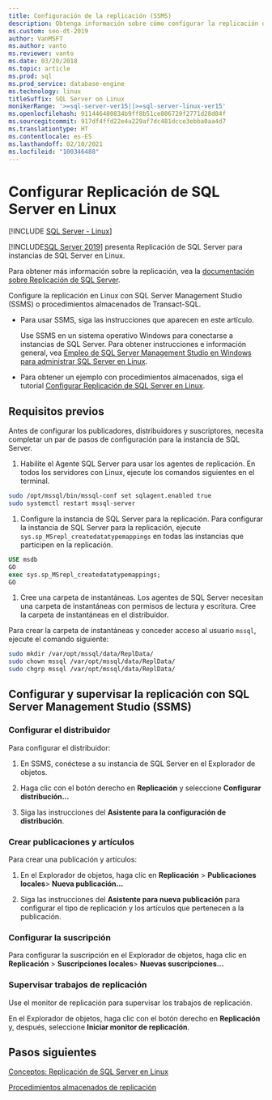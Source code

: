 ```yaml
---
title: Configuración de la replicación (SSMS)
description: Obtenga información sobre cómo configurar la replicación de SQL Server en Linux. Configure la replicación con SQL Server Management Studio (SSMS) o procedimientos almacenados de Transact-SQL.
ms.custom: seo-dt-2019
author: VanMSFT
ms.author: vanto
ms.reviewer: vanto
ms.date: 03/20/2018
ms.topic: article
ms.prod: sql
ms.prod_service: database-engine
ms.technology: linux
titleSuffix: SQL Server on Linux
monikerRange: '>=sql-server-ver15||>=sql-server-linux-ver15'
ms.openlocfilehash: 911446480834b9ff8b51ce806729f2771d28d84f
ms.sourcegitcommit: 917df4ffd22e4a229af7dc481dcce3ebba0aa4d7
ms.translationtype: HT
ms.contentlocale: es-ES
ms.lasthandoff: 02/10/2021
ms.locfileid: "100346488"
---
```

# <a name="configure-sql-server-replication-on-linux"></a>Configurar Replicación de SQL Server en Linux

[!INCLUDE [SQL Server - Linux](../includes/applies-to-version/sql-linux.md)]

[!INCLUDE[SQL Server 2019](../includes/sssql19-md.md)] presenta Replicación de SQL Server para instancias de SQL Server en Linux.

Para obtener más información sobre la replicación, vea la [documentación sobre Replicación de SQL Server](../relational-databases/replication/sql-server-replication.md).

Configure la replicación en Linux con SQL Server Management Studio (SSMS) o procedimientos almacenados de Transact-SQL.

* Para usar SSMS, siga las instrucciones que aparecen en este artículo.

  Use SSMS en un sistema operativo Windows para conectarse a instancias de SQL Server. Para obtener instrucciones e información general, vea [Empleo de SQL Server Management Studio en Windows para administrar SQL Server en Linux](./sql-server-linux-manage-ssms.md).
  
* Para obtener un ejemplo con procedimientos almacenados, siga el tutorial [Configurar Replicación de SQL Server en Linux](sql-server-linux-replication-tutorial-tsql.md).

## <a name="prerequisites"></a>Requisitos previos

Antes de configurar los publicadores, distribuidores y suscriptores, necesita completar un par de pasos de configuración para la instancia de SQL Server.

1. Habilite el Agente SQL Server para usar los agentes de replicación. En todos los servidores con Linux, ejecute los comandos siguientes en el terminal.

  ```bash
  sudo /opt/mssql/bin/mssql-conf set sqlagent.enabled true
  sudo systemctl restart mssql-server
  ```

1. Configure la instancia de SQL Server para la replicación. Para configurar la instancia de SQL Server para la replicación, ejecute `sys.sp_MSrepl_createdatatypemappings` en todas las instancias que participen en la replicación.

  ```sql
  USE msdb
  GO
  exec sys.sp_MSrepl_createdatatypemappings;
  GO
  ```

1. Cree una carpeta de instantáneas. Los agentes de SQL Server necesitan una carpeta de instantáneas con permisos de lectura y escritura. Cree la carpeta de instantáneas en el distribuidor.

  Para crear la carpeta de instantáneas y conceder acceso al usuario `mssql`, ejecute el comando siguiente:

  ```bash
  sudo mkdir /var/opt/mssql/data/ReplData/
  sudo chown mssql /var/opt/mssql/data/ReplData/
  sudo chgrp mssql /var/opt/mssql/data/ReplData/
  ```

## <a name="configure-and-monitor-replication-with-sql-server-management-studio-ssms"></a>Configurar y supervisar la replicación con SQL Server Management Studio (SSMS)

### <a name="configure-the-distributor"></a>Configurar el distribuidor
  
Para configurar el distribuidor: 

1. En SSMS, conéctese a su instancia de SQL Server en el Explorador de objetos.

1. Haga clic con el botón derecho en **Replicación** y seleccione **Configurar distribución…**

1. Siga las instrucciones del **Asistente para la configuración de distribución**.

### <a name="create-publication-and-articles"></a>Crear publicaciones y artículos

Para crear una publicación y artículos:

1. En el Explorador de objetos, haga clic en **Replicación** > **Publicaciones locales**> **Nueva publicación…**

1. Siga las instrucciones del **Asistente para nueva publicación** para configurar el tipo de replicación y los artículos que pertenecen a la publicación.

### <a name="configure-the-subscription"></a>Configurar la suscripción

Para configurar la suscripción en el Explorador de objetos, haga clic en **Replicación** > **Suscripciones locales**> **Nuevas suscripciones…**

### <a name="monitor-replication-jobs"></a>Supervisar trabajos de replicación

Use el monitor de replicación para supervisar los trabajos de replicación.

En el Explorador de objetos, haga clic con el botón derecho en **Replicación** y, después, seleccione **Iniciar monitor de replicación**.

## <a name="next-steps"></a>Pasos siguientes

[Conceptos: Replicación de SQL Server en Linux](sql-server-linux-replication.md)

[Procedimientos almacenados de replicación](../relational-databases/system-stored-procedures/replication-stored-procedures-transact-sql.md)
